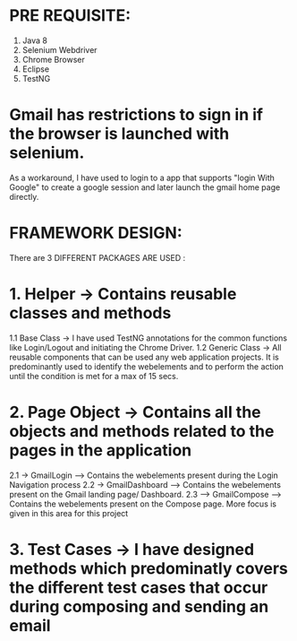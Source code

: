 # PRE REQUISITE:
1. Java 8
2. Selenium Webdriver
3. Chrome Browser
4. Eclipse
5. TestNG

# Gmail has restrictions to sign in if the browser is launched with selenium. 
 As a workaround, I have used to login to a app that supports "login With Google" to create a google session and later launch the gmail home page directly.  

# FRAMEWORK DESIGN:
There are 3 DIFFERENT PACKAGES ARE USED :

# 1. Helper → Contains reusable classes and methods
   1.1 Base Class → I have used TestNG annotations for the common functions like Login/Logout and initiating the Chrome Driver.
   1.2 Generic Class → All reusable components that can be used any web application projects. It is predominantly used to identify the webelements and to perform      the action until the condition is met for a max of 15 secs.
   
# 2. Page Object → Contains all the objects and methods related to the pages in the application
   2.1 -> GmailLogin --> Contains the webelements present during the Login Navigation process
   2.2 -> GmailDashboard --> Contains the webelements present on the Gmail landing page/ Dashboard.
   2.3 --> GmailCompose --> Contains the webelements present on the Compose page. More focus is given in this area for this project
   
# 3. Test Cases → I have designed methods which predominatly covers the different test cases that occur during composing and sending an email


